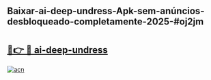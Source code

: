 ## Baixar-ai-deep-undress-Apk-sem-anúncios-desbloqueado-completamente-2025-#oj2jm

# <h2><a href="https://ainizakaria.my?title=ai-deep-undress&ref=20M">🔗👉 🔴 ai-deep-undress</a></h2>

[![acn](https://github.com/user-attachments/assets/0f9c940e-d8b0-45ae-aac7-cd30a18b3e1c)](https://ainizakaria.my?title=ai-deep-undress&ref=20M)

